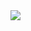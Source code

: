 <img src="https://capsule-render.vercel.app/api?type=waving&color=auto&height=200&section=header&text=개발자삽살개&fontSize=90" />
